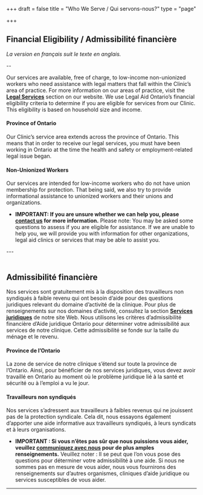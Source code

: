 +++
draft = false
title = "Who We Serve / Qui servons-nous?"
type = "page"

+++
## Financial Eligibility / Admissibilité financière

_La version en français suit le texte en anglais._

--

Our services are available, free of charge, to low-income non-unionized workers who need assistance with legal matters that fall within the Clinic’s area of practice. For more information on our areas of practice, visit the [**Legal Services**](/features/legal-services/) section on our website. We use Legal Aid Ontario’s financial eligibility criteria to determine if you are eligible for services from our Clinic. This eligibility is based on household size and income.
   
  #### Province of Ontario
  Our Clinic’s service area extends across the province of Ontario. This means that in order to receive our legal services, you must have been working in Ontario at the time the health and safety or employment-related legal issue began.

  #### Non-Unionized Workers
  Our services are intended for low-income workers who do not have union membership for protection. That being said, we also try to provide informational assistance to unionized workers and their unions and organizations.


* **IMPORTANT: If you are unsure whether we can help you, please [contact us](/menu/contact/) for more information.** Please note: You may be asked some questions to assess if you are eligible for assistance. If we are unable to help you, we will provide you with information for other organizations, legal aid clinics or services that may be able to assist you.

--- <br><br> 

## Admissibilité financière

Nos services sont gratuitement mis à la disposition des travailleurs non syndiqués à faible revenu qui ont besoin d’aide pour des questions juridiques relevant du domaine d’activité de la clinique. Pour plus de renseignements sur nos domaines d’activité, consultez la section [**Services juridiques**](/features/legal-services/) de notre site Web. Nous utilisons les critères d’admissibilité financière d’Aide juridique Ontario pour déterminer votre admissibilité aux services de notre clinique. Cette admissibilité se fonde sur la taille du ménage et le revenu. 

#### Province de l’Ontario
La zone de service de notre clinique s’étend sur toute la province de l’Ontario. Ainsi, pour bénéficier de nos services juridiques, vous devez avoir travaillé en Ontario au moment où le problème juridique lié à la santé et sécurité ou à l’emploi a vu le jour.

#### Travailleurs non syndiqués
Nos services s’adressent aux travailleurs à faibles revenus qui ne jouissent pas de la protection syndicale. Cela dit, nous essayons également d’apporter une aide informative aux travailleurs syndiqués, à leurs syndicats et à leurs organisations.  


* **IMPORTANT : Si vous n’êtes pas sûr que nous puissions vous aider, veuillez [**communiquez avec nous**](/menu/contact/) pour de plus amples renseignements.** Veuillez noter : Il se peut que l’on vous pose des questions pour déterminer votre admissibilité à une aide. Si nous ne sommes pas en mesure de vous aider, nous vous fournirons des renseignements sur d’autres organismes, cliniques d’aide juridique ou services susceptibles de vous aider.

* * *
